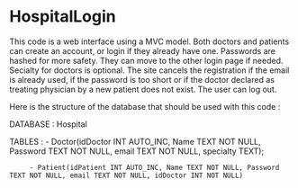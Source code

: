 # HospitalLogin

This code is a web interface using a MVC model.
Both doctors and patients can create an account, or login if they already have one.
Passwords are hashed for more safety. 
They can move to the other login page if needed.
Secialty for doctors is optional.
The site cancels the registration if the email is already used, if the password is too short or if the doctor declared as treating physician by a new patient does not exist.
The user can log out.

Here is the structure of the database that should be used with this code : 

DATABASE : Hospital

TABLES : - Doctor(idDoctor INT AUTO_INC, Name TEXT NOT NULL, Password TEXT NOT NULL, email TEXT NOT NULL, specialty TEXT);

         - Patient(idPatient INT AUTO_INC, Name TEXT NOT NULL, Password TEXT NOT NULL, email TEXT NOT NULL, idDoctor INT NOT NULL)
